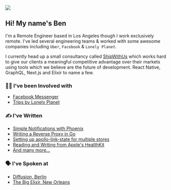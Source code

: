 ![](https://i.imgur.com/RCHxTBK.jpg)
## Hi! My name's Ben

I'm a Remote Engineer based in Los Angeles though I work exclusively remote. I've led several engineering teams & worked with some awesome companies including `Uber`, `Facebook` & `Lonely Planet`.

I currently head up a small consultancy called [ShipWithUs](https://www.shipwithus.io/) which works hard to give our clients a meaningful competitive advantage over their markets using tools which we believe are the future of development. React Native, GraphQL, Next.js and Elixir to name a few.

### 👩‍💻 I've been Involved with
- [Facebook Messenger](https://about.fb.com/news/2017/04%3E/messenger-f8/)
- [Trips by Lonely Planet](https://www.lonelyplanet.com/trips)

### ✍ I've Written
- [Simple Notifications with Phoenix](https://by.ben.church/Get-notified-of-user-signups-and-plan-changes-automatically-using-Postgres-and-Phoenix-PubSub/)
- [Writing a Reverse Proxy in Go](https://by.ben.church/Writing-a-Reverse-Proxy-in-just-one-line-with-Go/)
- [Setting up apollo-link-state for multiple stores](https://by.ben.church/Setting-up-apollo-link-state-for-Multiple-Stores/)
- [Reading and Writing from Apple's HealthKit](https://by.ben.church/How-to-read-and-write-Mindful-Minutes-from-iOS's-HealthKit-with-Swift/)
- [And many more...](https://by.ben.church/)

### 🗣 I've Spoken at
- [Diffusion, Berlin](https://youtu.be/nSi0-Dfitso?t=13345)
- [The Big Elixir, New Orleans](https://youtu.be/GTP0llRvEmE?t=490)
